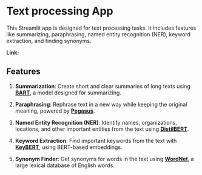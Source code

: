 # Text processing App

This Streamlit app is designed for text processing tasks. It includes features like summarizing, paraphrasing, named entity recognition (NER), keyword extraction, and finding synonyms.

**Link:**

## Features

1. **Summarization**: Create short and clear summaries of long texts using **[BART](https://huggingface.co/facebook/bart-large-cnn)**, a model designed for summarizing.

2. **Paraphrasing**: Rephrase text in a new way while keeping the original meaning, powered by **[Pegasus](https://huggingface.co/google/pegasus-xsum)**.

3. **Named Entity Recognition (NER)**: Identify names, organizations, locations, and other important entities from the text using **[DistilBERT](https://huggingface.co/distilbert-base-uncased)**.

4. **Keyword Extraction**: Find important keywords from the text with **[KeyBERT](https://github.com/MaartenGr/KeyBERT)**, using BERT-based embeddings.

5. **Synonym Finder**: Get synonyms for words in the text using **[WordNet](https://www.nltk.org/nltk_data/)**, a large lexical database of English words.
